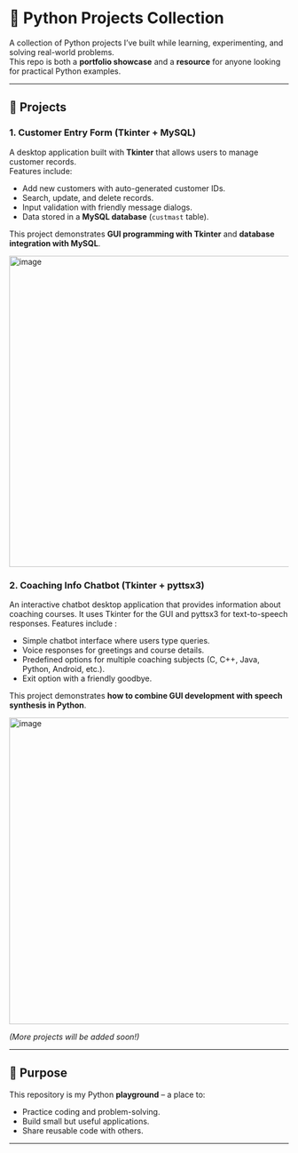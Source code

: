 # 🐍 Python Projects Collection

A collection of Python projects I’ve built while learning, experimenting, and solving real-world problems.  
This repo is both a **portfolio showcase** and a **resource** for anyone looking for practical Python examples.  

---

## 📂 Projects

### 1. Customer Entry Form (Tkinter + MySQL)  
A desktop application built with **Tkinter** that allows users to manage customer records.  
Features include:  
- Add new customers with auto-generated customer IDs.  
- Search, update, and delete records.  
- Input validation with friendly message dialogs.  
- Data stored in a **MySQL database** (`custmast` table).  

This project demonstrates **GUI programming with Tkinter** and **database integration with MySQL**.  

<img width="745" height="560" alt="image" src="https://github.com/user-attachments/assets/f5a1467f-e3f3-4ec1-bd5e-96667773a876" />

### 2. Coaching Info Chatbot (Tkinter + pyttsx3)
An interactive chatbot desktop application that provides information about coaching courses.
It uses Tkinter for the GUI and pyttsx3 for text-to-speech responses.
Features include :
- Simple chatbot interface where users type queries.
- Voice responses for greetings and course details.
- Predefined options for multiple coaching subjects (C, C++, Java, Python, Android, etc.).
- Exit option with a friendly goodbye.

This project demonstrates **how to combine GUI development with speech synthesis in Python**.

<img width="703" height="552" alt="image" src="https://github.com/user-attachments/assets/7df87a97-88ce-4495-bdf2-3a448b2823f1" />

*(More projects will be added soon!)*  

---

## 🎯 Purpose
This repository is my Python **playground** – a place to:  
- Practice coding and problem-solving.  
- Build small but useful applications.  
- Share reusable code with others.  

---
